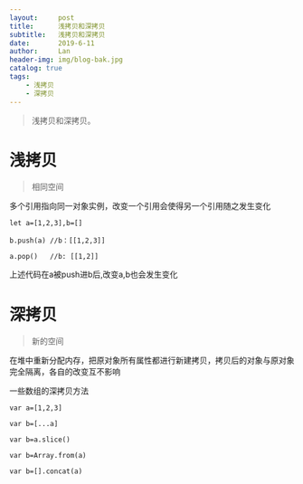 ```yaml
---
layout:     post
title:      浅拷贝和深拷贝
subtitle:   浅拷贝和深拷贝
date:       2019-6-11
author:     Lan
header-img: img/blog-bak.jpg
catalog: true
tags:
    - 浅拷贝
    - 深拷贝
---
```

>浅拷贝和深拷贝。

# 浅拷贝

> 相同空间

多个引用指向同一对象实例，改变一个引用会使得另一个引用随之发生变化

```
let a=[1,2,3],b=[]

b.push(a) //b：[[1,2,3]]

a.pop()   //b: [[1,2]]
```
上述代码在a被push进b后,改变a,b也会发生变化


# 深拷贝

>新的空间

在堆中重新分配内存，把原对象所有属性都进行新建拷贝，拷贝后的对象与原对象完全隔离，各自的改变互不影响

一些数组的深拷贝方法
```
var a=[1,2,3]

var b=[...a]

var b=a.slice()

var b=Array.from(a)

var b=[].concat(a)

```